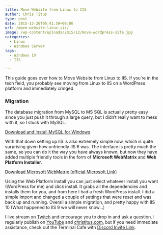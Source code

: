 ```yaml
---
title: Move Website from Linux to IIS
author: Chris Titus
type: post
date: 2015-12-26T05:41:50+00:00
url: /move-website-linux-iis/
image: /wp-content/uploads/2015/12/move-wordpress-site.jpg
categories:
  - Linux
  - Windows Server
tags:
  - Windows 10
  - IIS

---
```

This guide goes over how to Move Website from Linux to IIS. If you&#8217;re in the tech field, you probably see moving from Linux to IIS on a WordPress platform and immediately cringed.<!--more-->

### Migration

The database migration from MySQL to MS SQL is actually pretty easy since you just push it through a large query, but I didn&#8217;t really want to mess with it, so I stuck with MySQL.

[Download and Install MySQL for Windows][5]

With that down setting up IIS is also extremely simple now, which is quite surprising given how unfriendly IIS 6 was. The interface is pretty much the same, so you can do it the way you have always known, but now they have added multiple friendly tools in the form of **Microsoft WebMatrix** and **Web Platform Installer**.

[Download Microsoft WebMatrix (official Microsoft Link)][6]

Using the Web Platform Install you can just select whatever install you want (WordPress for me) and click install. It grabs all the dependencies and installs them for you, and from here I had a fresh WordPress install. I did a simple import and changed a couple of settings that were reset and was back up and running. Overall a simple migration, and pretty happy with IIS 10 (What happened to IIS 9 we will never know&#8230;)

I live stream on [Twitch][1] and encourage you to drop in and ask a question. I regularly publish on [YouTube][2] and [christitus.com][3], but if you need immediate assistance, check out the Terminal Cafe with [Discord Invite Link][4].

 [1]: https://twitch.tv/christitustech
 [2]: https://www.youtube.com/c/ChrisTitusTech
 [3]: https://www.christitus.com/
 [4]: https://www.christitus.com/discord
 [5]: https://dev.mysql.com/downloads/mysql/
 [6]: https://go.microsoft.com/fwlink/?LinkID=286266

